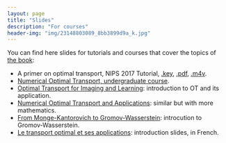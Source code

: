 ```yaml
---
layout: page
title: "Slides"
description: "For courses"
header-img: "img/23148803089_8bb3899d9a_k.jpg"
---
```


You can find here slides for tutorials and courses that cover the topics of [the book](../book/):

- A primer on optimal transport, NIPS 2017 Tutorial,
[.key](https://www.dropbox.com/s/nvqh0vqf2cqxtrf/aprimeronOT.key?dl=0),
[.pdf](https://www.dropbox.com/s/55tb2cf3zipl6xu/aprimeronOT.pdf?dl=0),
[.m4v](https://www.dropbox.com/s/ct3500ko00i5sz3/aprimeronOT.m4v?dl=0).
- [Numerical Optimal Transport, undergraduate course](https://speakerdeck.com/gpeyre/numerical-optimal-transport-1). 
- [Optimal Transport for Imaging and Learning](https://speakerdeck.com/gpeyre/optimal-transport-for-imaging-and-learning): introduction to OT and its application.
- [Numerical Optimal Transport and Applications](https://speakerdeck.com/gpeyre/numerical-optimal-transport-and-applications): similar but with more mathematics.
- [From Monge-Kantorovich to Gromov-Wasserstein](https://speakerdeck.com/gpeyre/from-monge-kantorovich-to-gromov-wasserstein-optimal-transport-and-barycenters-between-several-metric-spaces): introcution to Gromov-Wasserstein.
- [Le transport optimal et ses applications](https://speakerdeck.com/gpeyre/le-transport-optimal-et-ses-applications): introduction slides, in French.
